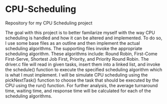 # CPU-Scheduling
Repository for my CPU Scheduling project

The goal with this project is to better familarize myself with the way CPU scheduling is handled and how it can be altered and implemented. To do so, I use some base files as an outline and then implement the actual scheduling algorithms. The supporting files invoke the appropriate scheduling algorithm. These algorithms include: Round Robin, First-Come First-Serve, Shortest Job First, Priority, and Priority Round Robin. The driver.c file will read in given tasks, insert them into a linked list, and invoke the schedule() function to execute the specified scheduling algorithm which is what I must implement. I will be simulate CPU scheduling using the pickNextTask() function to choose the task that should be executed by the CPU using the run() function. For further analysis, the average turnaround time, waiting time, and response time will be calculated for each of the scheduling algorithms. 

